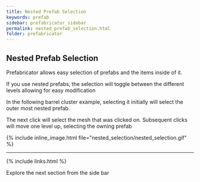 ```yaml
---
title: Nested Prefab Selection
keywords: prefab
sidebar: prefabricator_sidebar
permalink: nested_prefab_selection.html
folder: prefabricator
---
```


## Nested Prefab Selection

Prefabricator allows easy selection of prefabs and the items inside of it.    

If you use nested prefabs, the selection will toggle between the different levels allowing for easy modification

In the following barrel cluster example,  selecting it initially will select the outer most nested prefab. 

The next click will select the mesh that was clicked on. Subsequent clicks will move one level up, selecting the owning prefab

{% include inline_image.html file="nested_selection/nested_selection.gif" %}


---

{% include links.html %}

Explore the next section from the side bar



